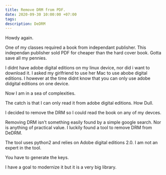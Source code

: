 ```yaml
---
title: Remove DRM from PDF.
date: 2020-09-30 10:00:00 +07:00
tags: 
description: DeDRM
---
```




Howdy again.

One of my classes required a book from independant publisher.
This independan publisher sold PDF for cheaper than the hard cover book.
Gotta save all my pennies.

I didnt have adobe digital editions on my linux device, nor did i want to download it.
I asked my girlfriend to use her Mac to use abobe digital editions.
I however at the time didnt know that you can only use adobe didgital editions on one device.

Now I am in a sea of complexities.

The catch is that I can only read it from adobe digital editions.
How Dull.

I decided to remove the DRM so I could read the book on any of my devces.

Removing DRM isn't something easily found by a simple google search. 
Nor is anything of practical value.
I luckily found a tool to remove DRM from DeDRM.

The tool uses python2 and relies on Adobe digital editions 2.0.
I am not an expert in the tool.

You have to generate the keys.


I have a goal to modernize it but it is a very big library.

